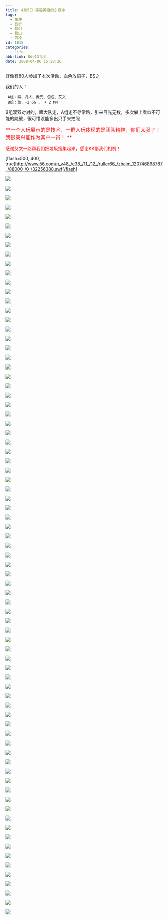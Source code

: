 ```yaml
---
title: 4月5日·穿越美丽的东西冲
tags:
  - 东冲
  - 徒步
  - 我们
  - 登山
  - 西冲
id: 1015
categories:
  - Life
abbrlink: 8de13fb3
date: 2008-04-06 15:20:26
---
```


好像有80人参加了本次活动，血色放鸽子，BS之 

我们的人： 

     A组：猫、凡人、麦兜、包包、艾文 
     B组：鱼，+2 GG 、 + 2 MM 

B组双双对对的，跟大队走，A组走不寻常路，引来目光无数，多次攀上看似不可能的陡壁，很可惜没能多出只手来拍照 

<font color="#f70909"><font size="3">**一个人玩展示的是技术，一群人玩体现的是团队精神，你们太强了！我很高兴能作为其中一员！ **</font></font>

<font color="#ff0000">感谢艾文一路帮我们把垃圾搜集起来，感谢KK借我们相机！ </font>

[flash=500, 400, true]http://www.56.com/n_v48_/c38_/11_/12_/ruller66_/zhajm_120746898787_/88000_/0_/32256388.swf[/flash]

![](/images/2008/04/06_06_152026_9712.jpg) 

![](/images/2008/04/06_06_152026_0_9713.jpg) 

![](/images/2008/04/06_06_152026_1_9714.jpg) 

![](/images/2008/04/06_06_152026_2_9715.jpg) 

![](/images/2008/04/06_06_152026_3_9716.jpg) 

![](/images/2008/04/06_06_152026_4_9717.jpg) 

![](/images/2008/04/06_06_152026_5_9718.jpg) 

![](/images/2008/04/06_06_152026_6_9719.jpg) 

![](/images/2008/04/06_06_152026_7_9720.jpg) 

![](/images/2008/04/06_06_152026_8_9721.jpg) 

![](/images/2008/04/06_06_152026_9_9722.jpg) 

![](/images/2008/04/06_06_152026_10_9723.jpg) 

![](/images/2008/04/06_06_152026_11_9724.jpg) 

![](/images/2008/04/06_06_152026_12_9725.jpg) 

![](/images/2008/04/06_06_152026_13_9726.jpg) 

![](/images/2008/04/06_06_152026_14_9727.jpg) 

![](/images/2008/04/06_06_152026_15_9728.jpg) 

![](/images/2008/04/06_06_152026_16_9729.jpg) 

![](/images/2008/04/06_06_152026_17_9730.jpg) 

![](/images/2008/04/06_06_152026_18_9731.jpg) 

![](/images/2008/04/06_06_152026_19_9732.jpg) 

![](/images/2008/04/06_06_152026_20_9733.jpg) 

![](/images/2008/04/06_06_152026_21_9734.jpg) 

![](/images/2008/04/06_06_152026_22_9735.jpg) 

![](/images/2008/04/06_06_152026_23_9736.jpg) 

![](/images/2008/04/06_06_152026_24_9737.jpg) 

![](/images/2008/04/06_06_152026_25_9738.jpg) 

![](/images/2008/04/06_06_152026_26_9739.jpg) 

![](/images/2008/04/06_06_152026_27_9740.jpg) 

![](/images/2008/04/06_06_152026_28_9741.jpg) 

![](/images/2008/04/06_06_152026_29_9742.jpg) 

![](/images/2008/04/06_06_152026_30_9743.jpg) 

![](/images/2008/04/06_06_152026_31_9744.jpg) 

![](/images/2008/04/06_06_152026_32_9745.jpg) 

![](/images/2008/04/06_06_152026_33_9746.jpg) 

![](/images/2008/04/06_06_152026_34_9747.jpg) 

![](/images/2008/04/06_06_152026_35_9748.jpg) 

![](/images/2008/04/06_06_152026_36_9749.jpg) 

![](/images/2008/04/06_06_152026_37_9750.jpg) 

![](/images/2008/04/06_06_152026_38_9751.jpg) 

![](/images/2008/04/06_06_152026_39_9752.jpg) 

![](/images/2008/04/06_06_152026_40_9753.jpg) 

![](/images/2008/04/06_06_152026_41_9754.jpg) 

![](/images/2008/04/06_06_152026_42_9755.jpg) 

![](/images/2008/04/06_06_152026_43_9756.jpg) 

![](/images/2008/04/06_06_152026_44_9757.jpg) 

![](/images/2008/04/06_06_152026_45_9758.jpg) 

![](/images/2008/04/06_06_152026_46_9759.jpg) 

![](/images/2008/04/06_06_152026_47_9760.jpg) 

![](/images/2008/04/06_06_152026_48_9761.jpg) 

![](/images/2008/04/06_06_152026_49_9762.jpg) 

![](/images/2008/04/06_06_152026_50_9763.jpg) 

![](/images/2008/04/06_06_152026_51_9764.jpg) 

![](/images/2008/04/06_06_152026_52_9765.jpg) 

![](/images/2008/04/06_06_152026_53_9766.jpg) 

![](/images/2008/04/06_06_152026_54_9767.jpg) 

![](/images/2008/04/06_06_152026_55_9768.jpg) 

![](/images/2008/04/06_06_152026_56_9769.jpg) 

![](/images/2008/04/06_06_152026_57_9770.jpg) 

![](/images/2008/04/06_06_152026_58_9771.jpg) 

![](/images/2008/04/06_06_152026_59_9772.jpg) 

![](/images/2008/04/06_06_152026_60_9773.jpg) 

![](/images/2008/04/06_06_152026_61_9774.jpg) 

![](/images/2008/04/06_06_152026_62_9775.jpg) 

![](/images/2008/04/06_06_152026_63_9776.jpg) 

![](/images/2008/04/06_06_152026_64_9777.jpg) 

![](/images/2008/04/06_06_152026_65_9778.jpg) 

![](/images/2008/04/06_06_152026_66_9779.jpg) 

![](/images/2008/04/06_06_152026_67_9780.jpg) 

![](/images/2008/04/06_06_152026_68_9781.jpg) 

![](/images/2008/04/06_06_152026_69_9782.jpg) 

![](/images/2008/04/06_06_152026_70_9783.jpg) 

![](/images/2008/04/06_06_152026_71_9784.jpg) 

![](/images/2008/04/06_06_152026_72_9785.jpg) 

![](/images/2008/04/06_06_152026_73_9786.jpg) 

![](/images/2008/04/06_06_152026_74_9787.jpg) 

![](/images/2008/04/06_06_152026_75_9788.jpg) 

![](/images/2008/04/06_06_152026_76_9789.jpg) 

![](/images/2008/04/06_06_152026_77_9790.jpg)
